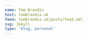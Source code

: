 ```yaml
---
name: Tom Brandis
host: tombrandis.uk
feed: tombrandis.uk/posts/feed.xml
ssg: Jekyll
type: 'blog, personal'
---
```

